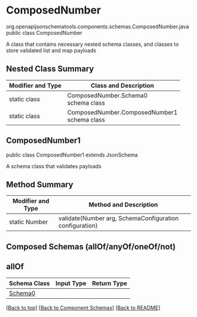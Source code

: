 # ComposedNumber
org.openapijsonschematools.components.schemas.ComposedNumber.java
public class ComposedNumber

A class that contains necessary nested schema classes, and classes to store validated list and map payloads

## Nested Class Summary
| Modifier and Type | Class and Description |
| ----------------- | ---------------------- |
| static class | ComposedNumber.Schema0<br> schema class |
| static class | ComposedNumber.ComposedNumber1<br> schema class |

## ComposedNumber1
public class ComposedNumber1
extends JsonSchema

A schema class that validates payloads


## Method Summary
| Modifier and Type | Method and Description |
| ----------------- | ---------------------- |
| static Number | validate(Number arg, SchemaConfiguration configuration) |

## Composed Schemas (allOf/anyOf/oneOf/not)
## allOf
Schema Class | Input Type | Return Type
------------ | ---------- | -----------
[Schema0](#) |  | 


[[Back to top]](#top) [[Back to Component Schemas]](../../../README.md#Component-Schemas) [[Back to README]](../../../README.md)
